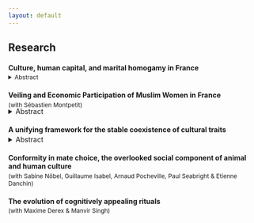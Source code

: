 ```yaml
---
layout: default
---
```


<style type="text/css"> details { margin-bottom: 20px; } h4 + p { margin-top: -15px; } h4 + details { margin-top: -15px; } p + details { margin-top: -15px; } </style>


## Research


#### Culture, human capital, and marital homogamy in France
<details style="font-size:12px;"> <summary> Abstract </summary>
<p style="font-size:12px;">
What role does human capital play in intergenerational cultural transmission? I build a model of household decision-making in which parents consume a private good, and also care about passing on their culture to their children, which they can do by trading off their labor supply against time devoted to cultural transmission. Human capital is allowed to increase both the returns on labor and the productivity in transmission. I study how the optimal time allocations in households vary with the parents’ respective cultural traits and human capital levels, finding that they depend crucially on how productive human capital is in the transmission of cultural traits. The model in turn predicts culturally assortative matching on the marriage market, while assortativity on human capital can go either way depending on this productivity parameter. I then test the model on survey data on religion from France. Descriptive evidence suggests that parental education is negatively correlated with religious homogamy, and with successful cultural transmission to the children. In ongoing work, I estimate the structural parameters of the model using two different kind of population moments: (1) the marriage patterns across religions, by embedding the model in a matching framework, and (2) the religious transmission patterns.
</p>
</details>


#### Veiling and Economic Participation of Muslim Women in France
<p style="font-size:12px;">
(with Sébastien Montpetit)  
</p>
<details> <summary> Abstract </summary>
<p style="font-size:12px;">
We investigate both theoretically and empirically the determinants of veiling among Muslim women in France, and we explore the relationship between veiling and economic participation in this population. To do so, we develop an extension of Carvalho’s economic theory of veiling. Motivated by empirical observations in the literature in social sciences, we introduce an additional motive for veiling to the existing theory. Namely, we distinguish the perception of the Islamic veil by the French secular society to that of the woman’s close community. We empirically test the predictions of this theoretical model using rich French data containing unique information on religion and religiosity. Finally, this study aims at bringing a new perspective on the potential consequences of secular policies in France.
</p>
</details>


#### A unifying framework for the stable coexistence of cultural traits
<details> <summary> Abstract </summary>
<p style="font-size:12px;">
I use the canonical evolutionary model of frequency-dependent selection to develop a unifying framework for the stable coexistence of cultural traits. First, I derive general theoretical results on population dynamics for some common cases, such as random matching or linear assortative matching. In a second step, I consider several examples from the economics and biology literatures, which document and provide reasons for the stable coexistence of cultural traits. I show that these examples can be seen as particular applications of the unifying framework that I propose. Such applications provide natural extensions to the baseline framework, and illustrate its flexibility.
</p>
</details>

#### Conformity in mate choice, the overlooked social component of animal and human culture
<p style="font-size:12px;">
(with Sabine Nöbel, Guillaume Isabel, Arnaud Pocheville, Paul Seabright & Etienne Danchin)
</p>


#### The evolution of cognitively appealing rituals
<p style="font-size:12px;">
(with Maxime Derex & Manvir Singh)
</p>





